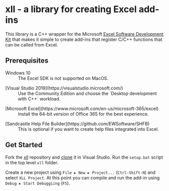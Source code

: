 ﻿# xll - a library for creating Excel add-ins

This library is a C++ wrapper for the Microsoft
[Excel Software Development Kit](https://docs.microsoft.com/en-us/office/client-developer/excel/welcome-to-the-excel-software-development-kit)
that makes it simple to create add-ins that register C/C++ functions 
that can be called from Excel.

## Prerequisites

<dl>
<dt>Windows 10</dt>
<dd>The Excel SDK is not supported on MacOS.</dd>
</dl>

<dl>
<dt> [Visual Studio 2019](https://visualstudio.microsoft.com/) </dt>
<dd>Use the Community Edition and choose the `Desktop development with C++` workload.</dd>
</dl>

<dl>
<dt>[Microsoft Excel](https://www.microsoft.com/en-us/microsoft-365/excel)</dt>
<dd>Install the 64-bit version of Office 365 for the best experience.</dd>
</dl>

<dl>
<dt>[Sandcastle Help File Builder](https://github.com/EWSoftware/SHFB)</dt>
<dd>This is optional if you want to create help files integrated into Excel.</dd>
</dl>

## Get Started

Fork the [xll](https://github.com/xlladdins/xll) repository and
[clone](https://docs.microsoft.com/en-us/visualstudio/get-started/tutorial-open-project-from-repo)
it in Visual Studio.
Run the `setup.bat` script in the top level `xll` folder.

Create a new project using `File ► New ► Project...` (`Ctrl-Shift-N`) and
select `XLL Project`. At this point you can compile and run the add-in
using `Debug ► Start Debuggiing` (`F5`). 

